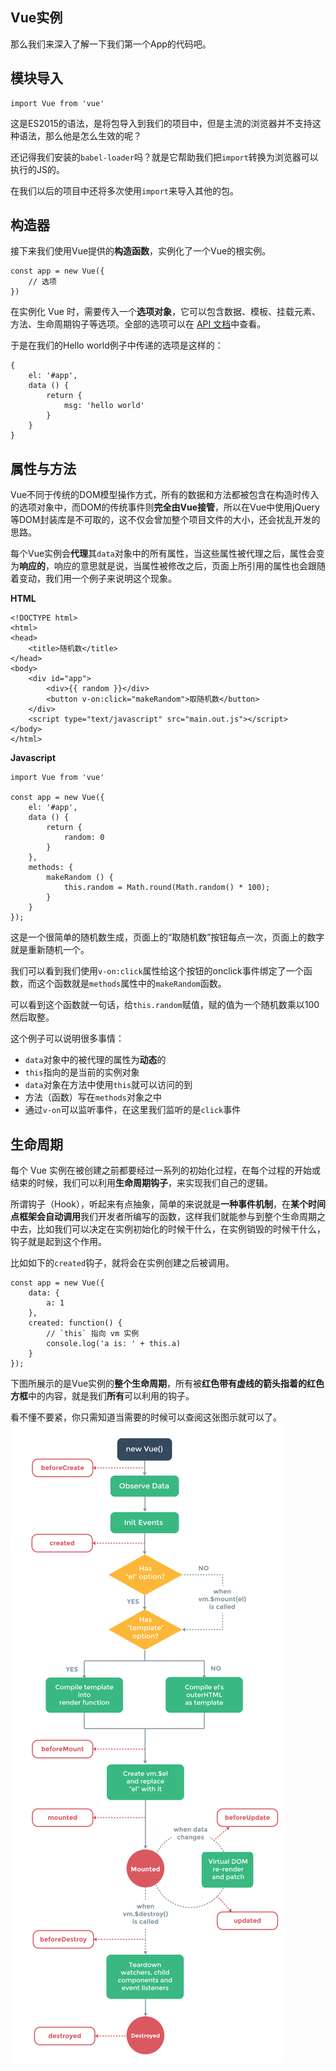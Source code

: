 ## Vue实例

那么我们来深入了解一下我们第一个App的代码吧。

## 模块导入

```
import Vue from 'vue'
```

这是ES2015的语法，是将包导入到我们的项目中，但是主流的浏览器并不支持这种语法，那么他是怎么生效的呢？

还记得我们安装的`babel-loader`吗？就是它帮助我们把`import`转换为浏览器可以执行的JS的。

在我们以后的项目中还将多次使用`import`来导入其他的包。

## 构造器

接下来我们使用Vue提供的**构造函数**，实例化了一个Vue的根实例。

```
const app = new Vue({
    // 选项
})
```

在实例化 Vue 时，需要传入一个**选项对象**，它可以包含数据、模板、挂载元素、方法、生命周期钩子等选项。全部的选项可以在 [API 文档](http://cn.vuejs.org/v2/api/)中查看。

于是在我们的Hello world例子中传递的选项是这样的：

```
{
    el: '#app',
    data () {
        return {
            msg: 'hello world'
        }
    }
}
```

## 属性与方法

Vue不同于传统的DOM模型操作方式，所有的数据和方法都被包含在构造时传入的选项对象中，而DOM的传统事件则**完全由Vue接管**，所以在Vue中使用jQuery等DOM封装库是不可取的，这不仅会曾加整个项目文件的大小，还会扰乱开发的思路。

每个Vue实例会**代理**其`data`对象中的所有属性，当这些属性被代理之后，属性会变为**响应的**，响应的意思就是说，当属性被修改之后，页面上所引用的属性也会跟随着变动，我们用一个例子来说明这个现象。

**HTML**

```
<!DOCTYPE html>
<html>
<head>
    <title>随机数</title>
</head>
<body>
    <div id="app">
        <div>{{ random }}</div>
        <button v-on:click="makeRandom">取随机数</button>
    </div>
    <script type="text/javascript" src="main.out.js"></script>
</body>
</html>
```

**Javascript**

```
import Vue from 'vue'

const app = new Vue({
    el: '#app',
    data () {
        return {
            random: 0
        }
    },
    methods: {
        makeRandom () {
            this.random = Math.round(Math.random() * 100);
        }
    }
});
```

这是一个很简单的随机数生成，页面上的“取随机数”按钮每点一次，页面上的数字就是重新随机一个。

我们可以看到我们使用`v-on:click`属性给这个按钮的onclick事件绑定了一个函数，而这个函数就是`methods`属性中的`makeRandom`函数。

可以看到这个函数就一句话，给`this.random`赋值，赋的值为一个随机数乘以100然后取整。

这个例子可以说明很多事情：

* `data`对象中的被代理的属性为**动态**的
* `this`指向的是当前的实例对象
* `data`对象在方法中使用`this`就可以访问的到
* 方法（函数）写在`methods`对象之中
* 通过`v-on`可以监听事件，在这里我们监听的是`click`事件

## 生命周期

每个 Vue 实例在被创建之前都要经过一系列的初始化过程，在每个过程的开始或结束的时候，我们可以利用**生命周期钩子**，来实现我们自己的逻辑。

所谓钩子（Hook），听起来有点抽象，简单的来说就是**一种事件机制**，在**某个时间点框架会自动调用**我们开发者所编写的函数，这样我们就能参与到整个生命周期之中去，比如我们可以决定在实例初始化的时候干什么，在实例销毁的时候干什么，钩子就是起到这个作用。

比如如下的`created`钩子，就将会在实例创建之后被调用。

    const app = new Vue({
        data: {
            a: 1
        },
        created: function() {
            // `this` 指向 vm 实例
            console.log('a is: ' + this.a)
        }
    });

下图所展示的是Vue实例的**整个生命周期**，所有被**红色带有虚线的箭头指着的红色方框**中的内容，就是我们**所有**可以利用的钩子。

看不懂不要紧，你只需知道当需要的时候可以查阅这张图示就可以了。![](/assets/1_4.png)

